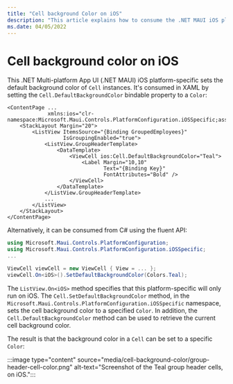 ```yaml
---
title: "Cell background Color on iOS"
description: "This article explains how to consume the .NET MAUI iOS platform-specific that sets the default background color of cells on iOS."
ms.date: 04/05/2022
---
```


# Cell background color on iOS

This .NET Multi-platform App UI (.NET MAUI) iOS platform-specific sets the default background color of `Cell` instances. It's consumed in XAML by setting the `Cell.DefaultBackgroundColor` bindable property to a `Color`:

```xaml
<ContentPage ...
             xmlns:ios="clr-namespace:Microsoft.Maui.Controls.PlatformConfiguration.iOSSpecific;assembly=Microsoft.Maui.Controls">
    <StackLayout Margin="20">
        <ListView ItemsSource="{Binding GroupedEmployees}"
                  IsGroupingEnabled="true">
            <ListView.GroupHeaderTemplate>
                <DataTemplate>
                    <ViewCell ios:Cell.DefaultBackgroundColor="Teal">
                        <Label Margin="10,10"
                               Text="{Binding Key}"
                               FontAttributes="Bold" />
                    </ViewCell>
                </DataTemplate>
            </ListView.GroupHeaderTemplate>
            ...
        </ListView>
    </StackLayout>
</ContentPage>
```

Alternatively, it can be consumed from C# using the fluent API:

```csharp
using Microsoft.Maui.Controls.PlatformConfiguration;
using Microsoft.Maui.Controls.PlatformConfiguration.iOSSpecific;
...

ViewCell viewCell = new ViewCell { View = ... };
viewCell.On<iOS>().SetDefaultBackgroundColor(Colors.Teal);
```

The `ListView.On<iOS>` method specifies that this platform-specific will only run on iOS. The `Cell.SetDefaultBackgroundColor` method, in the `Microsoft.Maui.Controls.PlatformConfiguration.iOSSpecific` namespace, sets the cell background color to a specified `Color`. In addition, the `Cell.DefaultBackgroundColor` method can be used to retrieve the current cell background color.

The result is that the background color in a `Cell` can be set to a specific `Color`:

:::image type="content" source="media/cell-background-color/group-header-cell-color.png" alt-text="Screenshot of the Teal group header cells, on iOS.":::
